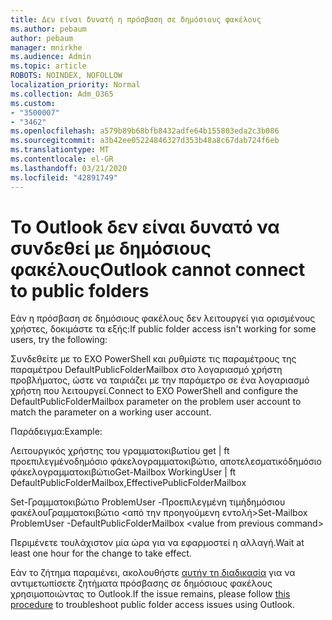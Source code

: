 ```yaml
---
title: Δεν είναι δυνατή η πρόσβαση σε δημόσιους φακέλους
ms.author: pebaum
author: pebaum
manager: mnirkhe
ms.audience: Admin
ms.topic: article
ROBOTS: NOINDEX, NOFOLLOW
localization_priority: Normal
ms.collection: Adm_O365
ms.custom:
- "3500007"
- "3462"
ms.openlocfilehash: a579b89b68bfb8432adfe64b155803eda2c3b086
ms.sourcegitcommit: a3b42ee05224846327d353b48a8c67dab724f6eb
ms.translationtype: MT
ms.contentlocale: el-GR
ms.lasthandoff: 03/21/2020
ms.locfileid: "42891749"
---
```

# <a name="outlook-cannot-connect-to-public-folders"></a><span data-ttu-id="e3d5f-102">Το Outlook δεν είναι δυνατό να συνδεθεί με δημόσιους φακέλους</span><span class="sxs-lookup"><span data-stu-id="e3d5f-102">Outlook cannot connect to public folders</span></span>

<span data-ttu-id="e3d5f-103">Εάν η πρόσβαση σε δημόσιους φακέλους δεν λειτουργεί για ορισμένους χρήστες, δοκιμάστε τα εξής:</span><span class="sxs-lookup"><span data-stu-id="e3d5f-103">If public folder access isn't working for some users, try the following:</span></span>

<span data-ttu-id="e3d5f-104">Συνδεθείτε με το EXO PowerShell και ρυθμίστε τις παραμέτρους της παραμέτρου DefaultPublicFolderMailbox στο λογαριασμό χρήστη προβλήματος, ώστε να ταιριάζει με την παράμετρο σε ένα λογαριασμό χρήστη που λειτουργεί.</span><span class="sxs-lookup"><span data-stu-id="e3d5f-104">Connect to EXO PowerShell and configure the DefaultPublicFolderMailbox parameter on the problem user account to match the parameter on a working user account.</span></span>

<span data-ttu-id="e3d5f-105">Παράδειγμα:</span><span class="sxs-lookup"><span data-stu-id="e3d5f-105">Example:</span></span>

<span data-ttu-id="e3d5f-106">Λειτουργικός χρήστης του γραμματοκιβωτίου get | ft προεπιλεγμένοδημόσιο φάκελογραμματοκιβώτιο, αποτελεσματικόδημόσιο φάκελογραμματοκιβώτιο</span><span class="sxs-lookup"><span data-stu-id="e3d5f-106">Get-Mailbox WorkingUser | ft DefaultPublicFolderMailbox,EffectivePublicFolderMailbox</span></span>

<span data-ttu-id="e3d5f-107">Set-Γραμματοκιβώτιο ProblemUser -Προεπιλεγμένη τιμήδημόσιου φακέλουΓραμματοκιβώτιο \<από την προηγούμενη εντολή></span><span class="sxs-lookup"><span data-stu-id="e3d5f-107">Set-Mailbox ProblemUser -DefaultPublicFolderMailbox \<value from previous command></span></span>

<span data-ttu-id="e3d5f-108">Περιμένετε τουλάχιστον μία ώρα για να εφαρμοστεί η αλλαγή.</span><span class="sxs-lookup"><span data-stu-id="e3d5f-108">Wait at least one hour for the change to take effect.</span></span>

<span data-ttu-id="e3d5f-109">Εάν το ζήτημα παραμένει, ακολουθήστε [αυτήν τη διαδικασία](https://aka.ms/pfcte) για να αντιμετωπίσετε ζητήματα πρόσβασης σε δημόσιους φακέλους χρησιμοποιώντας το Outlook.</span><span class="sxs-lookup"><span data-stu-id="e3d5f-109">If the issue remains, please follow [this procedure](https://aka.ms/pfcte) to troubleshoot public folder access issues using Outlook.</span></span>